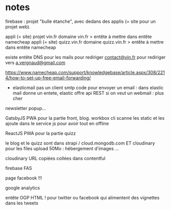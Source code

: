 # notes

firebase : projet "bulle étanche", avec dedans des applis (= site pour un projet web).

appli (= site) projet vin.fr
	domaine vin.fr
		> entête à mettre dans entête namecheap
appli (= site) quizz.vin.fr
	domaine quizz.vin.fr
		> entête à mettre dans entête namecheap

existe entête DNS pour les mails pour rediriger contact@vin.fr pour rediriger vers a.vergnaud@gmail.com

https://www.namecheap.com/support/knowledgebase/article.aspx/308/2214/how-to-set-up-free-email-forwarding/

+ elasticmail
pas un client smtp
code pour envoyer un email : dans elastic mail donne un entete, elastic offre api REST
si on veut un webmail : plus cher

newsletter popup...

GatsbyJS PWA pour la partie front, blog. workbox cli scanne les static et les ajoute dans le service js pour avoir tout en offline

ReactJS PWA pour la partie quizz

le blog et le quizz sont dans strapi / cloud.mongodb.com ET cloudinary pour les files upload
50Mo :
hébergement d'images ...

cloudinary URL copiées collées dans contentful

firebase FAS

page facebook !!!

google analytics

entête OGP <head> HTML ! pour twitter ou facebook qui alimentent des vignettes dans les tweets

